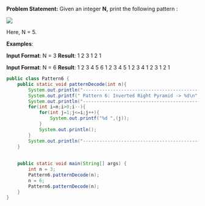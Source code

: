 **Problem Statement:** Given an integer **N,** print the following pattern : 

![](https://static.takeuforward.org/wp/uploads/2023/02/image-10.png)

Here, N = 5.

**Examples**:

**Input Format**: N = 3
**Result**: 
1 2 3
1 2
1

**Input Format**: N = 6
**Result**:
1 2 3 4 5 6
1 2 3 4 5
1 2 3 4
1 2 3
1 2 
1

```java
public class Pattern6 {  
    public static void patternDecode(int n){  
        System.out.println("---------------------------------------------------");  
        System.out.printf(" Pattern 6: Inverted Right Pyramid -> %d\n",n);  
        System.out.println("--------------------------------------------------");  
        for(int i=n;i>0;i--){  
            for(int j=1;j<=i;j++){  
                System.out.printf("%d ",(j));  
            }  
            System.out.println();  
        }  
        System.out.println("-------------------------------------------------\n");  
    }  
  
  
    public static void main(String[] args) {  
        int n = 3;  
        Pattern6.patternDecode(n);  
        n = 6;  
        Pattern6.patternDecode(n);  
    }  
}
```